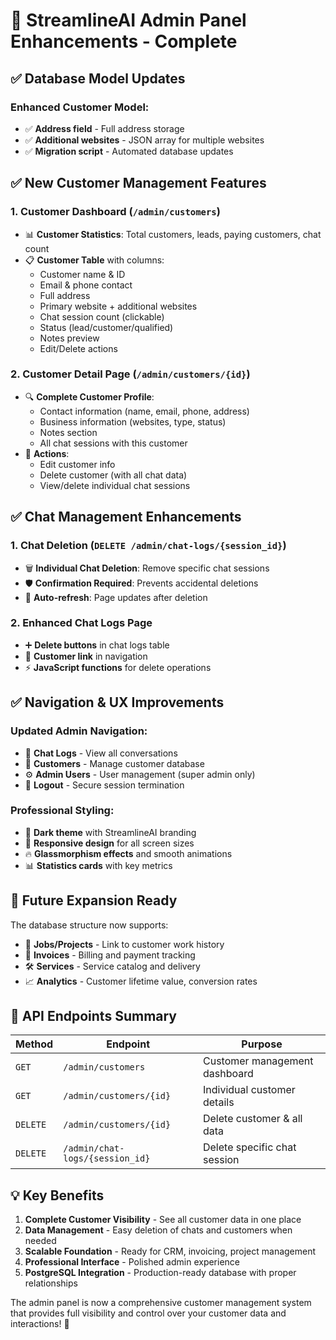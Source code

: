 # 🎯 StreamlineAI Admin Panel Enhancements - Complete

## ✅ **Database Model Updates**

### Enhanced Customer Model:
- ✅ **Address field** - Full address storage
- ✅ **Additional websites** - JSON array for multiple websites
- ✅ **Migration script** - Automated database updates

## ✅ **New Customer Management Features**

### 1. **Customer Dashboard** (`/admin/customers`)
- 📊 **Customer Statistics**: Total customers, leads, paying customers, chat count
- 📋 **Customer Table** with columns:
  - Customer name & ID
  - Email & phone contact
  - Full address
  - Primary website + additional websites  
  - Chat session count (clickable)
  - Status (lead/customer/qualified)
  - Notes preview
  - Edit/Delete actions

### 2. **Customer Detail Page** (`/admin/customers/{id}`)
- 🔍 **Complete Customer Profile**:
  - Contact information (name, email, phone, address)
  - Business information (websites, type, status)
  - Notes section
  - All chat sessions with this customer
- 🎯 **Actions**:
  - Edit customer info
  - Delete customer (with all chat data)
  - View/delete individual chat sessions

## ✅ **Chat Management Enhancements**

### 1. **Chat Deletion** (`DELETE /admin/chat-logs/{session_id}`)
- 🗑️ **Individual Chat Deletion**: Remove specific chat sessions
- 🛡️ **Confirmation Required**: Prevents accidental deletions
- 🔄 **Auto-refresh**: Page updates after deletion

### 2. **Enhanced Chat Logs Page**
- ➕ **Delete buttons** in chat logs table
- 🔗 **Customer link** in navigation
- ⚡ **JavaScript functions** for delete operations

## ✅ **Navigation & UX Improvements**

### Updated Admin Navigation:
- 📝 **Chat Logs** - View all conversations
- 👥 **Customers** - Manage customer database  
- ⚙️ **Admin Users** - User management (super admin only)
- 🚪 **Logout** - Secure session termination

### Professional Styling:
- 🎨 **Dark theme** with StreamlineAI branding
- 📱 **Responsive design** for all screen sizes
- 🔥 **Glassmorphism effects** and smooth animations
- 📊 **Statistics cards** with key metrics

## 🔮 **Future Expansion Ready**

The database structure now supports:
- 💼 **Jobs/Projects** - Link to customer work history
- 🧾 **Invoices** - Billing and payment tracking  
- 🛠️ **Services** - Service catalog and delivery
- 📈 **Analytics** - Customer lifetime value, conversion rates

## 🚀 **API Endpoints Summary**

| Method | Endpoint | Purpose |
|--------|----------|---------|
| `GET` | `/admin/customers` | Customer management dashboard |
| `GET` | `/admin/customers/{id}` | Individual customer details |
| `DELETE` | `/admin/customers/{id}` | Delete customer & all data |
| `DELETE` | `/admin/chat-logs/{session_id}` | Delete specific chat session |

## 💡 **Key Benefits**

1. **Complete Customer Visibility** - See all customer data in one place
2. **Data Management** - Easy deletion of chats and customers when needed
3. **Scalable Foundation** - Ready for CRM, invoicing, project management
4. **Professional Interface** - Polished admin experience
5. **PostgreSQL Integration** - Production-ready database with proper relationships

The admin panel is now a comprehensive customer management system that provides full visibility and control over your customer data and interactions! 🎉
